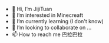 - 👋 Hi, I’m JijiTuan
- 👀 I’m interested in Minecreaft
- 🌱 I’m currently learning (I don't know)
- 💞️ I’m looking to collaborate on ...
- 📫 How to reach me 巴拉巴拉

<!---
JijiTuan/JijiTuan is a ✨ special ✨ repository because its `README.md` (this file) appears on your GitHub profile.
You can click the Preview link to take a look at your changes.
--->
